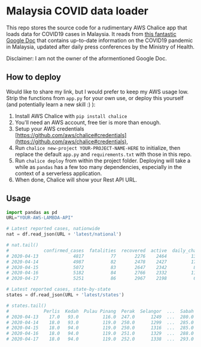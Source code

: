 # Malaysia COVID data loader

This repo stores the source code for a rudimentary AWS Chalice app that loads data for COVID19 cases in Malaysia. It reads from [this fantastic Google Doc](https://docs.google.com/spreadsheets/d/15A43eb68LT7gg_k9VavYwS1R2KkCTpvigYMn5KT9RTM/) that contains up-to-date information on the COVID19 pandemic in Malaysia, updated after daily press conferences by the Ministry of Health.

Disclaimer: I am not the owner of the aformentioned Google Doc.

## How to deploy

Would like to share my link, but I would prefer to keep my AWS usage low. Strip the functions from `app.py` for your own use, or deploy this yourself (and potentially learn a new skill :) ):

1. Install AWS Chalice with `pip install chalice`
2. You'll need an AWS account, free tier is more than enough. 
3. Setup your AWS credentials [https://github.com/aws/chalice#credentials](https://github.com/aws/chalice#credentials), 
4. Run `chalice new-project YOUR-PROJECT-NAME-HERE` to initialize, then replace the default `app.py` and `requirements.txt` with those in this repo.
5. Run `chalice deploy` from within the project folder. Deploying will take a while as `pandas` has a few too many dependencies, especially in the context of a serverless application.
6. When done, Chalice will show your Rest API URL.

## Usage

``` python
import pandas as pd
URL="YOUR-AWS-LAMBDA-API"

# Latest reported cases, nationwide
nat = df.read_json(URL + 'latest/national')

# nat.tail()
#             confirmed_cases  fatalities  recovered  active  daily_change
# 2020-04-13             4817          77       2276    2464         134.0
# 2020-04-14             4987          82       2478    2427         170.0
# 2020-04-15             5072          83       2647    2342          85.0
# 2020-04-16             5182          84       2766    2332         110.0
# 2020-04-17             5251          86       2967    2198          69.0

# Latest reported cases, state-by-state
states = df.read_json(URL + 'latest/states')

# states.tail()
#             Perlis  Kedah  Pulau Pinang  Perak  Selangor  ...  Sabah  Sarawak  WP Labuan  WP Kuala Lumpur  WP Putrajaya
# 2020-04-13    17.0   93.0         116.0  247.0      1249  ...  280.0    348.0       15.0            830.0          54.0
# 2020-04-14    18.0   93.0         119.0  250.0      1299  ...  285.0    363.0       15.0            899.0          54.0
# 2020-04-15    18.0   94.0         119.0  250.0      1316  ...  285.0    371.0       15.0            926.0          54.0
# 2020-04-16    18.0   94.0         119.0  251.0      1329  ...  288.0    387.0       15.0            952.0          55.0
# 2020-04-17    18.0   94.0         119.0  252.0      1338  ...  293.0    397.0       16.0            971.0          55.0
```

